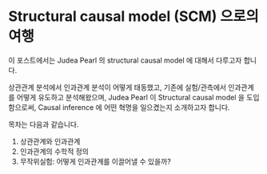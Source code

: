 # Structural causal model (SCM) 으로의 여행

이 포스트에서는 Judea Pearl 의 structural causal model 에 대해서 다루고자 합니다. 

상관관계 분석에서 인과관계 분석이 어떻게 태동했고, 기존에 실험/관측에서 인과관계를 어떻게 유도하고 분석해왔으며, Judea Pearl 이 Structural causal model 을 도입함으로써, Causal inference 에 어떤 혁명을 일으켰는지 소개하고자 합니다.

목차는 다음과 같습니다. 

1. 상관관계와 인과관계 
2. 인과관계의 수학적 정의 
3. 무작위실험: 어떻게 인과관계를 이끌어낼 수 있을까? 

